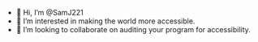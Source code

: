 - 👋 Hi, I’m @SamJ221
- 👀 I’m interested in making the world more accessible.
- 💞️ I’m looking to collaborate on auditing your program for accessibility.

<!---
SamJ221/SamJ221 is a ✨ special ✨ repository because its `README.md` (this file) appears on your GitHub profile.
You can click the Preview link to take a look at your changes.
--->
